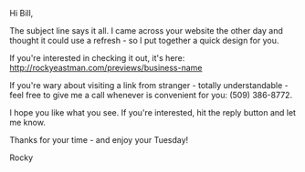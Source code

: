 Hi Bill,

The subject line says it all. I came across your website the other day and thought it could use a refresh - so I put together a quick design for you.

If you're interested in checking it out, it's here:
http://rockyeastman.com/previews/business-name

If you're wary about visiting a link from stranger - totally understandable - feel free to give me a call whenever is convenient for you: (509) 386-8772.

I hope you like what you see. If you're interested, hit the reply button and let me know.

Thanks for your time - and enjoy your Tuesday!

Rocky